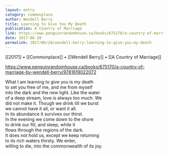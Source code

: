 ```yaml
---
layout: entry
category: commonplace
author: Wendell Berry
title: Learning to Give You My Death
publication: A Country of Marriage
link: https://www.penguinrandomhouse.ca/books/675170/a-country-of-marriage-by-wendell-berry/9781619022072
date: 2017-06-20
permalink: 2017/06/20/wendell-berry-learning-to-give-you-my-death
---
```


[[2017]] • [[Commonplace]] • [[Wendell Berry]] • [[A Country of Marriage]] 

https://www.penguinrandomhouse.ca/books/675170/a-country-of-marriage-by-wendell-berry/9781619022072

What I am learning to give you is my death
<br>to set you free of me, and me from myself
<br>into the dark and the new light. Like the water
<br>of a deep stream, love is always too much. We
<br>did not make it. Though we drink till we burst
<br>we cannot have it all, or want it all.
<br>In its abundance it survives our thirst.
<br>In the evening we come down to the shore
<br>to drink our fill, and sleep, while it
<br>flows through the regions of the dark.
<br>It does not hold us, except we keep returning
<br>to its rich waters thirsty. We enter,
<br>willing to die, into the commonwealth of its joy.
